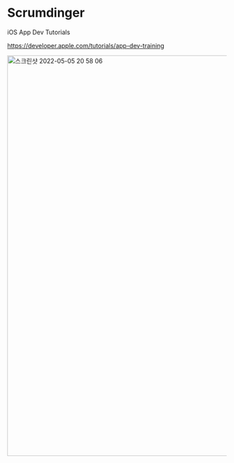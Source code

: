 # Scrumdinger
iOS App Dev Tutorials

https://developer.apple.com/tutorials/app-dev-training

<img width="919" alt="스크린샷 2022-05-05 20 58 06" src="https://user-images.githubusercontent.com/75058050/166918582-41a16bb4-88c8-474e-9521-b251a8d3f02b.png">

